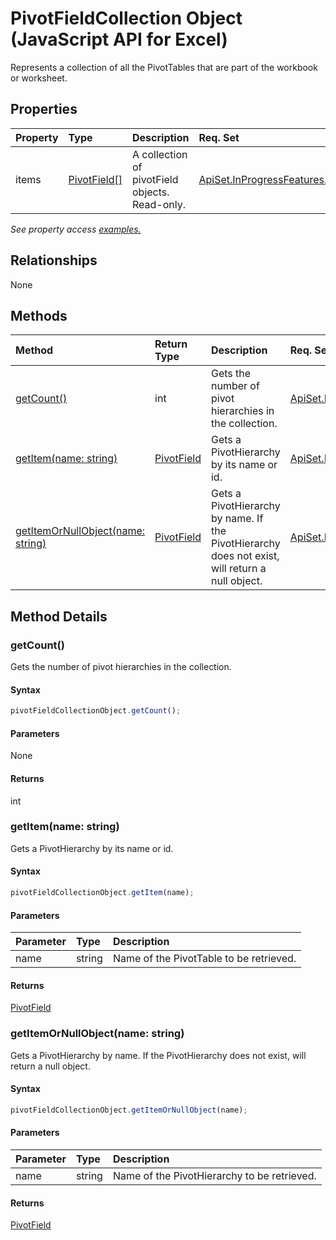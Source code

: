 # PivotFieldCollection Object (JavaScript API for Excel)

Represents a collection of all the PivotTables that are part of the workbook or worksheet.

## Properties

| Property	   | Type	|Description| Req. Set|
|:---------------|:--------|:----------|:----|
|items|[PivotField[]](pivotfield.md)|A collection of pivotField objects. Read-only.|[ApiSet.InProgressFeatures.PivotSharedApis](../requirement-sets/excel-api-requirement-sets.md)|

_See property access [examples.](#property-access-examples)_

## Relationships
None


## Methods

| Method		   | Return Type	|Description| Req. Set|
|:---------------|:--------|:----------|:----|
|[getCount()](#getcount)|int|Gets the number of pivot hierarchies in the collection.|[ApiSet.InProgressFeatures.PivotSharedApis](../requirement-sets/excel-api-requirement-sets.md)|
|[getItem(name: string)](#getitemname-string)|[PivotField](pivotfield.md)|Gets a PivotHierarchy by its name or id.|[ApiSet.InProgressFeatures.PivotSharedApis](../requirement-sets/excel-api-requirement-sets.md)|
|[getItemOrNullObject(name: string)](#getitemornullobjectname-string)|[PivotField](pivotfield.md)|Gets a PivotHierarchy by name. If the PivotHierarchy does not exist, will return a null object.|[ApiSet.InProgressFeatures.PivotSharedApis](../requirement-sets/excel-api-requirement-sets.md)|

## Method Details


### getCount()
Gets the number of pivot hierarchies in the collection.

#### Syntax
```js
pivotFieldCollectionObject.getCount();
```

#### Parameters
None

#### Returns
int

### getItem(name: string)
Gets a PivotHierarchy by its name or id.

#### Syntax
```js
pivotFieldCollectionObject.getItem(name);
```

#### Parameters
| Parameter	   | Type	|Description|
|:---------------|:--------|:----------|
|name|string|Name of the PivotTable to be retrieved.|

#### Returns
[PivotField](pivotfield.md)

### getItemOrNullObject(name: string)
Gets a PivotHierarchy by name. If the PivotHierarchy does not exist, will return a null object.

#### Syntax
```js
pivotFieldCollectionObject.getItemOrNullObject(name);
```

#### Parameters
| Parameter	   | Type	|Description|
|:---------------|:--------|:----------|
|name|string|Name of the PivotHierarchy to be retrieved.|

#### Returns
[PivotField](pivotfield.md)
